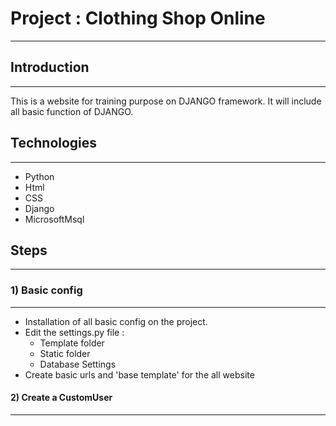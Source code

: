 # Project : Clothing Shop Online
-------------------------------

## Introduction
----------------
This is a website for training purpose on DJANGO framework.
It will include all basic function of DJANGO.

## Technologies
-----------------
- Python
- Html
- CSS
- Django
- MicrosoftMsql

## Steps
-----------------------------

### 1) Basic config
------------------

- Installation of all basic config on the project.
- Edit the settings.py file :
    - Template folder
    - Static folder
    - Database Settings
- Create basic urls and 'base template' for the all website


#### 2) Create a CustomUser
-----------------------


